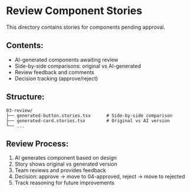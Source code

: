 # Review Component Stories

This directory contains stories for components pending approval.

## Contents:
- AI-generated components awaiting review
- Side-by-side comparisons: original vs AI-generated
- Review feedback and comments
- Decision tracking (approve/reject)

## Structure:
```
03-review/
├── generated-button.stories.tsx      # Side-by-side comparison
├── generated-card.stories.tsx        # Original vs AI version
└── ...
```

## Review Process:
1. AI generates component based on design
2. Story shows original vs generated version
3. Team reviews and provides feedback
4. Decision: approve → move to 04-approved, reject → move to rejected
5. Track reasoning for future improvements 
